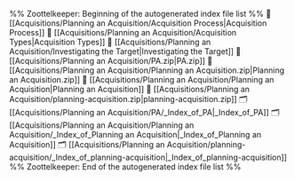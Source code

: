%% Zoottelkeeper: Beginning of the autogenerated index file list  %%
📄 [[Acquisitions/Planning an Acquisition/Acquisition Process|Acquisition Process]]
📄 [[Acquisitions/Planning an Acquisition/Acquisition Types|Acquisition Types]]
📄 [[Acquisitions/Planning an Acquisition/Investigating the Target|Investigating the Target]]
📄 [[Acquisitions/Planning an Acquisition/PA.zip|PA.zip]]
📄 [[Acquisitions/Planning an Acquisition/Planning an Acquisition.zip|Planning an Acquisition.zip]]
📄 [[Acquisitions/Planning an Acquisition/Planning an Acquisition|Planning an Acquisition]]
📄 [[Acquisitions/Planning an Acquisition/planning-acquisition.zip|planning-acquisition.zip]]
🗂️ [[Acquisitions/Planning an Acquisition/PA/_Index_of_PA|_Index_of_PA]]
🗂️ [[Acquisitions/Planning an Acquisition/Planning an Acquisition/_Index_of_Planning an Acquisition|_Index_of_Planning an Acquisition]]
🗂️ [[Acquisitions/Planning an Acquisition/planning-acquisition/_Index_of_planning-acquisition|_Index_of_planning-acquisition]]
%% Zoottelkeeper: End of the autogenerated index file list  %%
